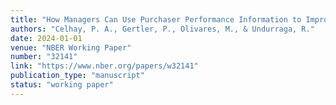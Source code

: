 ```yaml
---
title: "How Managers Can Use Purchaser Performance Information to Improve Procurement Efficiency"
authors: "Celhay, P. A., Gertler, P., Olivares, M., & Undurraga, R."
date: 2024-01-01
venue: "NBER Working Paper"
number: "32141"
link: "https://www.nber.org/papers/w32141"
publication_type: "manuscript"
status: "working paper"
---
```

